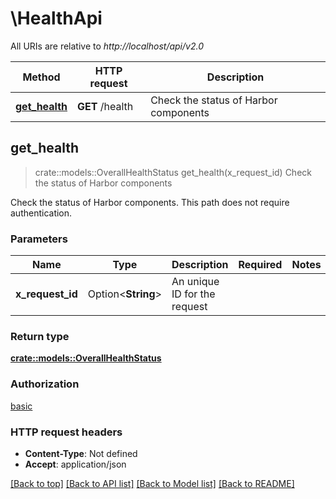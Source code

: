 # \HealthApi

All URIs are relative to *http://localhost/api/v2.0*

Method | HTTP request | Description
------------- | ------------- | -------------
[**get_health**](HealthApi.md#get_health) | **GET** /health | Check the status of Harbor components



## get_health

> crate::models::OverallHealthStatus get_health(x_request_id)
Check the status of Harbor components

Check the status of Harbor components. This path does not require authentication.

### Parameters


Name | Type | Description  | Required | Notes
------------- | ------------- | ------------- | ------------- | -------------
**x_request_id** | Option<**String**> | An unique ID for the request |  |

### Return type

[**crate::models::OverallHealthStatus**](OverallHealthStatus.md)

### Authorization

[basic](../README.md#basic)

### HTTP request headers

- **Content-Type**: Not defined
- **Accept**: application/json

[[Back to top]](#) [[Back to API list]](../README.md#documentation-for-api-endpoints) [[Back to Model list]](../README.md#documentation-for-models) [[Back to README]](../README.md)

